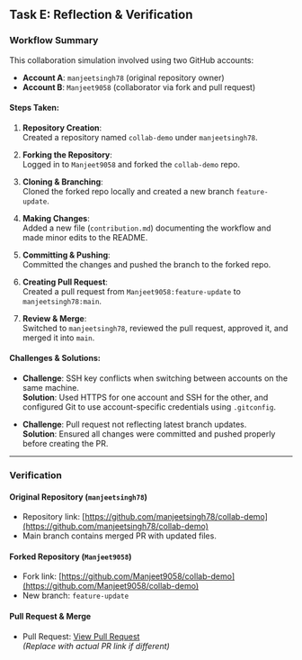 ##  Task E: Reflection & Verification

### Workflow Summary

This collaboration simulation involved using two GitHub accounts:  
- **Account A**: `manjeetsingh78` (original repository owner)  
- **Account B**: `Manjeet9058` (collaborator via fork and pull request)

#### Steps Taken:
1. **Repository Creation**:  
   Created a repository named `collab-demo` under `manjeetsingh78`.

2. **Forking the Repository**:  
   Logged in to `Manjeet9058` and forked the `collab-demo` repo.

3. **Cloning & Branching**:  
   Cloned the forked repo locally and created a new branch `feature-update`.

4. **Making Changes**:  
   Added a new file (`contribution.md`) documenting the workflow and made minor edits to the README.

5. **Committing & Pushing**:  
   Committed the changes and pushed the branch to the forked repo.

6. **Creating Pull Request**:  
   Created a pull request from `Manjeet9058:feature-update` to `manjeetsingh78:main`.

7. **Review & Merge**:  
   Switched to `manjeetsingh78`, reviewed the pull request, approved it, and merged it into `main`.

####  Challenges & Solutions:
- **Challenge**: SSH key conflicts when switching between accounts on the same machine.  
  **Solution**: Used HTTPS for one account and SSH for the other, and configured Git to use account-specific credentials using `.gitconfig`.

- **Challenge**: Pull request not reflecting latest branch updates.  
  **Solution**: Ensured all changes were committed and pushed properly before creating the PR.

---

### Verification

####  Original Repository (`manjeetsingh78`)
- Repository link: [https://github.com/manjeetsingh78/collab-demo](https://github.com/manjeetsingh78/collab-demo)
- Main branch contains merged PR with updated files.

####  Forked Repository (`Manjeet9058`)
- Fork link: [https://github.com/Manjeet9058/collab-demo](https://github.com/Manjeet9058/collab-demo)
- New branch: `feature-update`

#### Pull Request & Merge
- Pull Request: [View Pull Request](https://github.com/manjeetsingh78/collab-demo/pull/1)  
  *(Replace with actual PR link if different)*
